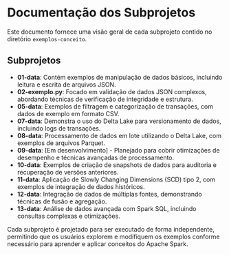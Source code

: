 # Documentação dos Subprojetos

Este documento fornece uma visão geral de cada subprojeto contido no diretório `exemplos-conceito`.

## Subprojetos

- **01-data**: Contém exemplos de manipulação de dados básicos, incluindo leitura e escrita de arquivos JSON.
- **02-exemplo.py**: Focado em validação de dados JSON complexos, abordando técnicas de verificação de integridade e estrutura.
- **05-data**: Exemplos de filtragem e categorização de transações, com dados de exemplo em formato CSV.
- **07-data**: Demonstra o uso do Delta Lake para versionamento de dados, incluindo logs de transações.
- **08-data**: Processamento de dados em lote utilizando o Delta Lake, com exemplos de arquivos Parquet.
- **09-data**: [Em desenvolvimento] - Planejado para cobrir otimizações de desempenho e técnicas avançadas de processamento.
- **10-data**: Exemplos de criação de snapshots de dados para auditoria e recuperação de versões anteriores.
- **11-data**: Aplicação de Slowly Changing Dimensions (SCD) tipo 2, com exemplos de integração de dados históricos.
- **12-data**: Integração de dados de múltiplas fontes, demonstrando técnicas de fusão e agregação.
- **13-data**: Análise de dados avançada com Spark SQL, incluindo consultas complexas e otimizações.

Cada subprojeto é projetado para ser executado de forma independente, permitindo que os usuários explorem e modifiquem os exemplos conforme necessário para aprender e aplicar conceitos do Apache Spark.
